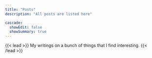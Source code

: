 ```yaml
---
title: "Posts"
description: "All posts are listed here"

cascade:
  showEdit: false
  showSummary: true
---
```


{{< lead >}}
My writings on a bunch of things that I find interesting.
{{< /lead >}}
